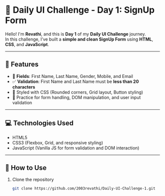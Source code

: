 # 🎯 Daily UI Challenge - Day 1: SignUp Form

Hello! I'm **Revathi**, and this is **Day 1** of my **Daily UI Challenge** journey.  
In this challenge, I’ve built a **simple and clean SignUp Form** using **HTML**, **CSS**, and **JavaScript**.

---

## 🌟 Features

- 👤 **Fields**: First Name, Last Name, Gender, Mobile, and Email
- ✅ **Validation**: First Name and Last Name must be **less than 20 characters**
- 🎨 Styled with CSS (Rounded corners, Grid layout, Button styling)
- 🧠 Practice for form handling, DOM manipulation, and user input validation

---

## 💻 Technologies Used

- HTML5
- CSS3 (Flexbox, Grid, and responsive styling)
- JavaScript (Vanilla JS for form validation and DOM interaction)

---

## 📝 How to Use

1. Clone the repository  
   ```bash
   git clone https://github.com/2003revathi/Daily-UI-Challenge-1.git
